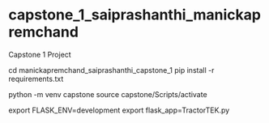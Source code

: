 # capstone_1_saiprashanthi_manickapremchand
Capstone 1 Project

cd manickapremchand_saiprashanthi_capstone_1
pip install -r requirements.txt

python -m venv capstone
source capstone/Scripts/activate

export FLASK_ENV=development
export flask_app=TractorTEK.py

